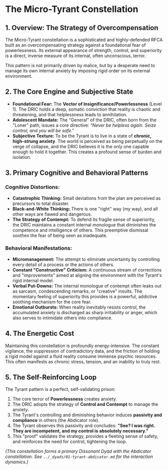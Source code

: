 # The Micro-Tyrant Constellation

## 1. Overview: The Strategy of Overcompensation

The Micro-Tyrant constellation is a sophisticated and highly-defended RFCA built as an overcompensating strategy against a foundational fear of powerlessness. Its external appearance of strength, control, and superiority is a direct, inverse measure of its internal, often unconscious, terror.

This pattern is not primarily driven by malice, but by a desperate need to manage its own internal anxiety by imposing rigid order on its external environment.

## 2. The Core Engine and Subjective State

*   **Foundational Fear:** The **Vector of Insignificance/Powerlessness** (Level 1). The DRIC holds a deep, somatic conviction that reality is chaotic and threatening, and that helplessness leads to annihilation.
*   **Adolescent Mandate:** The "General" of the DRIC, often born from the "Loner" path, issues a core directive: *"Never be helpless again. Seize control, and you will be safe."*
*   **Subjective Texture:** To be the Tyrant is to live in a state of **chronic, high-strung anxiety**. The world is perceived as being perpetually on the verge of collapse, and the DRIC believes it is the only one capable enough to hold it together. This creates a profound sense of burden and isolation.

## 3. Primary Cognitive and Behavioral Patterns

### Cognitive Distortions:
*   **Catastrophic Thinking:** Small deviations from the plan are perceived as precursors to total disaster.
*   **Black-and-White Thinking:** There is one "right" way (my way), and all other ways are flawed and dangerous.
*   **The Strategy of Contempt:** To defend its fragile sense of superiority, the DRIC maintains a constant internal monologue that diminishes the competence and intelligence of others. This preemptive dismissal soothes the fear of being seen as inadequate.

### Behavioral Manifestations:
*   **Micromanagement:** The attempt to eliminate uncertainty by controlling every detail of a process or the actions of others.
*   **Constant "Constructive" Criticism:** A continuous stream of corrections and "improvements" aimed at aligning the environment with the Tyrant's rigid internal model.
*   **Verbal Put-Downs:** The internal monologue of contempt often leaks out as sarcasm, condescending remarks, or "creative" insults. The momentary feeling of superiority this provides is a powerful, addictive soothing mechanism for the core fear.
*   **Emotional Outbursts:** When reality inevitably resists control, the accumulated anxiety is discharged as sharp irritability or anger, which also serves to intimidate others into compliance.

## 4. The Energetic Cost

Maintaining this constellation is profoundly energy-intensive. The constant vigilance, the suppression of contradictory data, and the friction of holding a rigid model against a fluid reality consume immense psychic resources. This often manifests as chronic stress, tension, and an inability to truly rest.

## 5. The Self-Reinforcing Loop

The Tyrant pattern is a perfect, self-validating prison:
1.  The core terror of **Powerlessness** creates anxiety.
2.  The DRIC adopts the strategy of **Control and Contempt** to manage the anxiety.
3.  The Tyrant's controlling and diminishing behavior induces **passivity and compliance** in others (the Abdicator role).
4.  The Tyrant observes this passivity and concludes: **"See? I was right. They are incompetent, and my control is absolutely necessary."**
5.  This "proof" validates the strategy, provides a fleeting sense of safety, and reinforces the need for control, tightening the loop.

*(This constellation forms a primary Dissonant Dyad with the Abdicator constellation. See `../_dyads/01-tyrant-abdicator.md` for the interaction dynamics.)*

